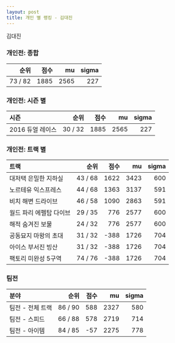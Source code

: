 ```yaml
---
layout: post
title: 개인 별 랭킹 - 김대진
---
```


김대진

### 개인전: 종합

| 순위 | 점수 | mu | sigma |
|---:|---:|---:|---:|
| 73 / 82 | 1885 | 2565 | 227 |

### 개인전: 시즌 별

| 시즌 | 순위 | 점수 | mu | sigma |
|:---|---:|---:|---:|---:|
| 2016 듀얼 레이스 | 30 / 32 | 1885 | 2565 | 227 |

### 개인전: 트랙 별

| 트랙 | 순위 | 점수 | mu | sigma |
|:---|---:|---:|---:|---:|
| 대저택 은밀한 지하실 | 43 / 68 | 1622 | 3423 | 600 |
| 노르테유 익스프레스 | 44 / 68 | 1363 | 3137 | 591 |
| 비치 해변 드라이브 | 46 / 58 | 1090 | 2863 | 591 |
| 월드 파리 에펠탑 다이브 | 29 / 35 | 776 | 2577 | 600 |
| 해적 숨겨진 보물 | 24 / 32 | 776 | 2577 | 600 |
| 공동묘지 마왕의 초대 | 31 / 32 | -388 | 1726 | 704 |
| 아이스 부서진 빙산 | 31 / 32 | -388 | 1726 | 704 |
| 팩토리 미완성 5구역 | 74 / 76 | -388 | 1726 | 704 |

### 팀전

| 분야 | 순위 | 점수 | mu | sigma |
|:---|---:|---:|---:|---:|
| 팀전 - 전체 트랙 | 86 / 90 | 588 | 2327 | 580 |
| 팀전 - 스피드 | 66 / 88 | 578 | 2719 | 714 |
| 팀전 - 아이템 | 84 / 85 | -57 | 2275 | 778 |
